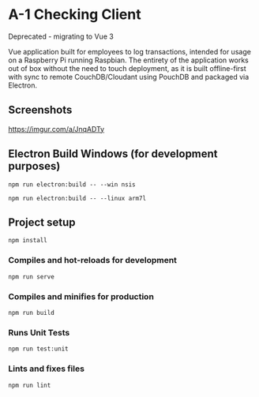 # A-1 Checking Client 

Deprecated - migrating to Vue 3

Vue application built for employees to log transactions, intended for usage on a Raspberry Pi running Raspbian. The entirety of the application works out of box without the need to touch deployment, as it is built offline-first with sync to remote CouchDB/Cloudant using PouchDB and packaged via Electron.

## Screenshots

https://imgur.com/a/JnqADTy

## Electron Build Windows (for development purposes)

```
npm run electron:build -- --win nsis

npm run electron:build -- --linux arm7l
```

## Project setup

```
npm install
```

### Compiles and hot-reloads for development

```
npm run serve
```

### Compiles and minifies for production

```
npm run build
```

### Runs Unit Tests

```
npm run test:unit
```

### Lints and fixes files

```
npm run lint
```

